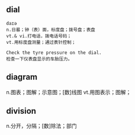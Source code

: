 ## dial
```
daɪə
n.日晷；钟（表）面，标度盘；拨号盘；表盘
vt.& vi.打电话，拨电话号码；
vt.用标度盘测量；通过表针控制；

Check the tyre pressure on the dial.
检查一下仪表盘显示的车胎压力。
```

## diagram
n.图表；图解；示意图；[数]线图
vt.用图表示；图解；

## division
n.分开，分隔；[数]除法；部门